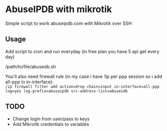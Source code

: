 # AbuseIPDB with mikrotik
Simple script to work abuseipdb.com with Mikrotik over SSH

## Usage

Add script to cron and run everyday (in free plan you have 5 api get every day)

/path/to/file/abusedb.sh

You'll also need firewall rule (in my case i have 1ip per ppp session so i add all-ppp in in-interface):  
`/ip firewall filter add action=drop chain=input in-interface=all-ppp log=yes log-prefix=abuseipdb src-address-list=abuseidb`

## TODO
- Change login from user/pass to keys
- Add Mikrotik credentials to variables
